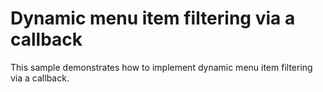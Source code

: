 # Dynamic menu item filtering via a callback


<p>This sample demonstrates how to implement dynamic menu item filtering via a callback.</p>

<br/>


